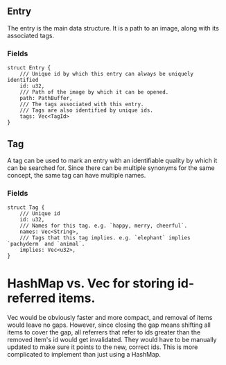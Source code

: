 ## Entry

The entry is the main data structure.
It is a path to an image, along with its associated tags.

### Fields

```
struct Entry {
    /// Unique id by which this entry can always be uniquely identified
    id: u32,
    /// Path of the image by which it can be opened.
    path: PathBuffer,
    /// The tags associated with this entry.
    /// Tags are also identified by unique ids.
    tags: Vec<TagId>
}
```

## Tag

A tag can be used to mark an entry with an identifiable quality by which it can be searched for.
Since there can be multiple synonyms for the same concept, the same tag can have multiple names.

### Fields

```
struct Tag {
    /// Unique id
    id: u32,
    /// Names for this tag. e.g. `happy, merry, cheerful`.
    names: Vec<String>,
    /// Tags that this tag implies. e.g. `elephant` implies `pachyderm` and `animal`.
    implies: Vec<u32>,
}
```

# HashMap vs. Vec for storing id-referred items.

Vec would be obviously faster and more compact, and removal of items would leave no gaps.
However, since closing the gap means shifting all items to cover the gap, all referrers that refer
to ids greater than the removed item's id would get invalidated. They would have to be manually updated to make sure it points to the new, correct ids. This is more complicated to implement than just using a HashMap.
